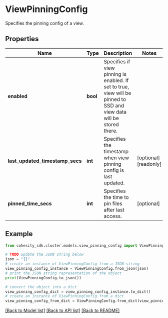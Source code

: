 # ViewPinningConfig

Specifies the pinning config of a view.

## Properties

Name | Type | Description | Notes
------------ | ------------- | ------------- | -------------
**enabled** | **bool** | Specifies if view pinning is enabled. If set to true, view will be pinned to SSD and view data will be stored there. | 
**last_updated_timestamp_secs** | **int** | Specifies the timestamp when view pinning config is last updated. | [optional] [readonly] 
**pinned_time_secs** | **int** | Specifies the time to pin files after last access. | [optional] 

## Example

```python
from cohesity_sdk.cluster.models.view_pinning_config import ViewPinningConfig

# TODO update the JSON string below
json = "{}"
# create an instance of ViewPinningConfig from a JSON string
view_pinning_config_instance = ViewPinningConfig.from_json(json)
# print the JSON string representation of the object
print(ViewPinningConfig.to_json())

# convert the object into a dict
view_pinning_config_dict = view_pinning_config_instance.to_dict()
# create an instance of ViewPinningConfig from a dict
view_pinning_config_from_dict = ViewPinningConfig.from_dict(view_pinning_config_dict)
```
[[Back to Model list]](../README.md#documentation-for-models) [[Back to API list]](../README.md#documentation-for-api-endpoints) [[Back to README]](../README.md)


